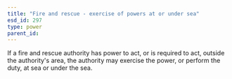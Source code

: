 ```yaml
---
title: "Fire and rescue - exercise of powers at or under sea"
esd_id: 297
type: power
parent_id:  
---
```


If a fire and rescue authority has power to act, or is required to act, outside the authority's area, the authority may exercise the power, or perform the duty, at sea or under the sea.

